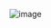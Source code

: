 ![image](https://github.com/eyecode4you/Caesar-Cipher/assets/77638909/217c99c4-bc4e-4f45-a2c4-e0bdbda423c6)
